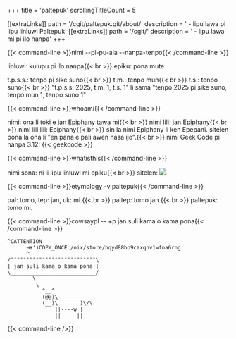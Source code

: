 +++
title               = 'paltepuk'
scrollingTitleCount = 5

[[extraLinks]]
path        = '/cgit/paltepuk.git/about/'
description = ' - lipu lawa pi lipu linluwi Paltepuk'
[[extraLinks]]
path        = '/cgit/'
description = ' - lipu lawa mi pi ilo nanpa'
+++

{{< command-line  >}}nimi --pi-pu-ala --nanpa-tenpo{{< /command-line >}}

linluwi: kulupu pi ilo nanpa{{< br >}}
epiku: pona mute

t.p.s.s.: tenpo pi sike suno{{< br >}}
t.m.: tenpo mun{{< br >}}
t.s.: tenpo suno{{< br >}}
"t.p.s.s. 2025, t.m. 1, t.s. 1" li sama "tenpo 2025 pi sike suno, tenpo mun 1, tenpo suno 1"

{{< command-line  >}}whoami{{< /command-line >}}

nimi: ona li toki e jan Epiphany tawa mi{{< br >}}
nimi lili: jan Epiphany{{< br >}}
nimi lili lili: Epiphany{{< br >}}
sin la nimi Epiphany li ken Epepani. sitelen pona la ona li "en pana e pali awen nasa ijo".{{< br >}}
nimi Geek Code pi nanpa 3.12: {{< geekcode >}}

{{< command-line  >}}whatisthis{{< /command-line >}}

nimi sona: ni li lipu linluwi mi epiku{{< br >}}
sitelen: ![](/web-buttons/paltepuk.gif)

{{< command-line  >}}etymology -v paltepuk{{< /command-line >}}

pal: tomo, tep: jan, uk: mi.{{< br >}}
paltep: tomo jan.{{< br >}}
paltepuk: tomo mi.

{{< command-line  >}}cowsaypl -- +p jan suli kama o kama pona{{< /command-line >}}

```
^CATTENTION
      ⊣⍎')COPY_ONCE /nix/store/bqyd88bp9caxqnv1wfna6rng
      ^
/¯¯¯¯¯¯¯¯¯¯¯¯¯¯¯¯¯¯¯¯¯¯¯¯¯¯¯\
| jan suli kama o kama pona |
\___________________________/
        \
         \
           ^__^
           (@@)\_______
           (__)\       )\/\
               ||----w |
               ||     ||
```

{{< command-line />}}
